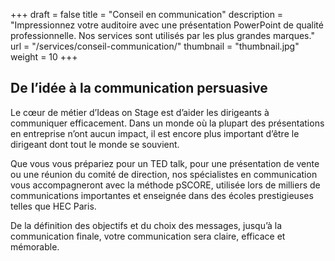 +++
draft 			= false
title 			= "Conseil en communication"
description		= "Impressionnez votre auditoire avec une présentation PowerPoint de qualité professionnelle. Nos services sont utilisés par les plus grandes marques."
url				= "/services/conseil-communication/"
thumbnail		= "thumbnail.jpg"
weight			= 10
+++
## De l’idée à la communication persuasive

Le cœur de métier d’Ideas on Stage est d’aider les dirigeants à communiquer efficacement. Dans un monde où la plupart des présentations en entreprise n’ont aucun impact, il est encore plus important d’être le dirigeant dont tout le monde se souvient.

Que vous vous prépariez pour un TED talk, pour une présentation de vente ou une réunion du comité de direction, nos spécialistes en communication vous accompagneront avec la méthode pSCORE, utilisée lors de milliers de communications importantes et enseignée dans des écoles prestigieuses telles que HEC Paris.

De la définition des objectifs et du choix des messages, jusqu’à la communication finale, votre communication sera claire, efficace et mémorable.